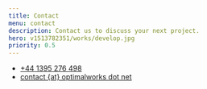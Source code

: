 ```yaml
---
title: Contact
menu: contact
description: Contact us to discuss your next project.
hero: v1513782351/works/develop.jpg
priority: 0.5
---
```


<ul class="contact">
<li><a href="tel:+44-1395-276498" class="icon phone">+44 1395 276 498</a></li>
<li><a href="#" class="icon email">contact {at} optimalworks dot net</a></li>
</ul>
